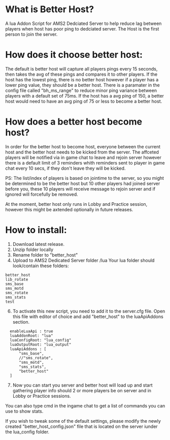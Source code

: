 # What is Better Host?

A lua Addon Script for AMS2 Dedciated Server to help reduce lag between players when host has poor ping to dedciated server. The Host is the first person to join the server.

# How does it choose better host:

  The default is better host will capture all players pings every 15 seconds, then takes the avg of these pings and compares it to other players. 
  If the host has the lowest ping, there is no better host however if a player has a lower ping value, they should be a better host. 
  There is a paramater in the config file called "bh_ms_range" to reduce minor ping variance between players with a default set of 75ms. 
  If the host has a avg ping of 150, a better host would need to have an avg ping of 75 or less to become a better host.

# How does a better host become host?

  In order for the better host to become host, everyone between the current host and the better host needs to be kicked from the server. The affceted players will be notified via in game chat to leave and rejoin server however there is a default limit of 3 reminders whith reminders sent to player in game chat every 10 secs, if they don't leave they will be kicked.
  
  
 PS: The list/index of players is based on jointime to the server, so you might be determined to be the better host but 10 other players had joined server before you, these 10 players will receive message to rejoin server and if ignored will forcefully be removed.


At the moment, better host only runs in Lobby and Practice session, however this might be axtended optionally in future releases.


# How to install:

1. Download latest release.
2. Unzip folder locally
3. Rename folder to "better_host"
4. Upload to AMS2 Dedicated Server folder /lua
  Your lua folder should look/contain these folders:
 ``` 
 better_host
 lib_rotate
 sms_base
 sms_motd
 sms_rotate
 sms_stats
 test
 
``` 

6. To activate this new script, you need to add it to the server.cfg file. Open this file with editor of choice and add "better_host" to the luaApiAddons section.

```
  enableLuaApi : true  
  luaAddonRoot: "lua"
  luaConfigRoot: "lua_config"
  luaOutputRoot: "lua_output"
  luaApiAddons : [  
      "sms_base",
      //"sms_rotate",
      "sms_motd",
      "sms_stats",
      "better_host"
  ]
```
7. Now you can start you server and better host will load up and start gathering player info should 2 or more players be on server and in Lobby or Practice sessions.

You can also type cmd in the ingame chat to get a list of commands you can use to show stats.

If you wish to tweak some of the default settings, please modify the newly created "better_host_config.json" file that is located on the server iunder the lua_config folder.
